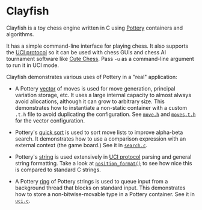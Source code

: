 # Clayfish

Clayfish is a toy chess engine written in C using [Pottery](https://github.com/ludocode/pottery) containers and algorithms.

It has a simple command-line interface for playing chess. It also supports the [UCI protocol](https://www.chessprogramming.org/UCI) so it can be used with chess GUIs and chess AI tournament software like [Cute Chess](https://cutechess.com/). Pass `-u` as a command-line argument to run it in UCI mode.

Clayfish demonstrates various uses of Pottery in a "real" application:

- A Pottery [vector](https://github.com/ludocode/pottery/tree/master/include/pottery/vector/) of moves is used for move generation, principal variation storage, etc. It uses a large internal capacity to almost always avoid allocations, although it can grow to arbitrary size. This demonstrates how to instantiate a non-static container with a custom `.t.h` file to avoid duplicating the configuration. See [`move.h`](src/move.h) and [`moves.t.h`](src/moves.t.h) for the vector configuration.

- Pottery's [quick sort](https://github.com/ludocode/pottery/tree/master/include/pottery/quick_sort/) is used to sort move lists to improve alpha-beta search. It demonstrates how to use a comparison expression with an external context (the game board.) See it in [`search.c`](src/search.c).

- Pottery's [string](https://github.com/ludocode/pottery/tree/develop/util/pottery/string) is used extensively in [UCI protocol](https://www.chessprogramming.org/UCI) parsing and general string formatting. Take a look at [`position_format()`](src/position.c) to see how nice this is compared to standard C strings.

- A Pottery [ring](https://github.com/ludocode/pottery/tree/master/include/pottery/ring/) of Pottery strings is used to queue input from a background thread that blocks on standard input. This demonstrates how to store a non-bitwise-movable type in a Pottery container. See it in [`uci.c`](src/uci.c).
